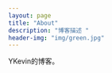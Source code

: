 ```yaml
---
layout: page
title: "About"
description: "博客描述 " 
header-img: "img/green.jpg"
---
```


YKevin的博客。





